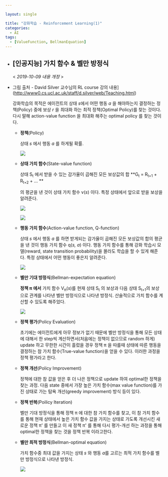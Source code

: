 ```yaml
---

layout: single

title: "강화학습 - Reinforcement Learning(1)"
categories:
  - AI
tags:
  - [ValueFunction, BellmanEquation]
---
```


- ## [인공지능] 가치 함수 & 벨만 방정식

  < *2019-10-09 내용 개정* >

- 그림 출처 - David Silver 교수님의 RL course 강의 내용](http://www0.cs.ucl.ac.uk/staff/d.silver/web/Teaching.html)

  

  강화학습의 목적은 에이전트의 상태 *s*에서 어떤 행동 *a* 을 해야하는지 결정하는 정책(Policy) 중에 보상 *r* 을 최대화 하는 최적 정책(Optimal Policy)를 찾는 것이다. 다시 말해 action-value function 을 최대화 해주는 optimal policy 를 찾는 것이다.

  

  - **정책**(Policy)

    상태 *s* 에서 행동 *a* 를 하게될 확률.

    ![](https://user-images.githubusercontent.com/18680116/66268377-d42d4680-e877-11e9-8255-f9e8d2a3fd50.png)

  

  - **상태 가치 함수**(State-value function)

    상태 S<sub>t</sub> 에서 받을 수 있는 감가율이 곱해진 모든 보상값의 합 **G<sub>t</sub> = R<sub>t+1</sub> +  R<sub>t+2</sub> + ... **

    의 평균을 낸 것이 상태 가치 함수  v(*s*) 이다. 특정 상태에서 앞으로 받을 보상을 알려준다.

    ![](https://user-images.githubusercontent.com/18680116/66268383-dee7db80-e877-11e9-9eee-e44aa78fa89f.png)

    ![](https://user-images.githubusercontent.com/18680116/66268387-e4452600-e877-11e9-943d-ea3977fb6ef9.png)

    

  - **행동 가치 함수**(Action-value function,  Q-function)

    상태 *s* 에서 행동 *a* 를 하면 받게되는 감가율이 곱해진 모든 보상값의 합의 평균을 낸 것이 행동 가치 함수 q(*s, a*) 이다. 행동 가치 함수를 통해 강화 학습시 모델(reward, state transition probability)을 몰라도 학습을 할 수 있게 해준다. 특정 상태에서 어떤 행동이 좋은지 알려준다.

    ![](https://user-images.githubusercontent.com/18680116/66268389-e9a27080-e877-11e9-943b-4a9c66a327f9.png)

    

  - **벨만 기대 방정식**(Bellman-expectation equation)

    **정책 π 에서** 가치 함수 V<sub>π</sub>(*s*)를 현재 상태 S<sub>t</sub> 의 보상과 다음 상태  S<sub>t+1</sub>의 보상으로 관계를 나타낸 벨만 방정식으로 나타낸 방정식.  산술적으로 가치 함수를 계산할 수 있도록 해주었다.

    ![](https://user-images.githubusercontent.com/18680116/66268465-89f89500-e878-11e9-90f9-07527e8f7050.png)

  - **정책 평가**(Policy Evaluation)

    초기에는 에이전트에게 아무 정보가 없기 때문에 벨만 방정식을 통해 모든 상태에 대해서 한 step씩 계산하면서(처음에는 정책이 없으므로 random 하게) update 하고 무한한 시간이 흘렀을 경우 정책 π 을 따를때 상태에 따른 행동을 결정하는 참 가치 함수(True-value function)을 얻을 수 있다. 이러한 과정을 정책 평가라고 한다.

    

  - **정책 개선**(Policy Improvement)

    정책에 대한 참 값을 얻은 후 더 나은 정책으로 update 하여 optimal한 정책을 찾는 과정. 다음 state 중에서 가장 높은 가치 함수(max value function)를 가진 상태로 가는 탐욕 개선(greedy improvement) 방식 등이 있다.

    

  - **정책 반복**(Poilicy Iteration)

    벨만 기대 방정식을 통해 정책 π 에 대한 참 가치 함수를 찾고, 이 참 가치 함수를 통해 현재 상태에서 높은 가치 함수 값을 가지는 상태로 가도록 개선시킨 새로운 정책 π' 를 만들고 이 새 정책 π' 를 통해 다시 평가-개선 하는 과정을 통해 optimal한 정책을 찾는 것을 정책 반복 이라고한다.

  

  - **벨만 최적 방정식**(Bellman-optimal equation)

    가치 함수중 최대 값을 가지는 상태 *s* 와 행동 *a*를 고르는 최적 가치 함수를 벨만 방정식으로 나타낸 방정식.

    ![](https://user-images.githubusercontent.com/18680116/66268642-5d457d00-e87a-11e9-9451-cd22a0b76e20.png)



